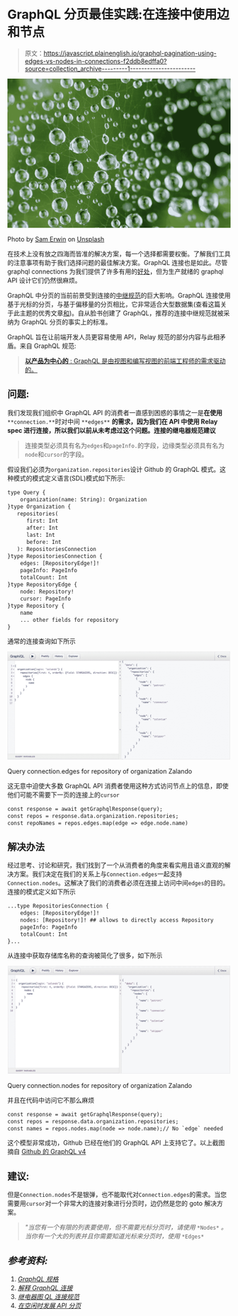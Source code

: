 # GraphQL 分页最佳实践:在连接中使用边和节点

> 原文：<https://javascript.plainenglish.io/graphql-pagination-using-edges-vs-nodes-in-connections-f2ddb8edffa0?source=collection_archive---------1----------------------->

![](img/9af4b2cb0fe0bb7471168ee3af08d35c.png)

Photo by [Sam Erwin](https://unsplash.com/@s_erwin?utm_source=unsplash&utm_medium=referral&utm_content=creditCopyText) on [Unsplash](https://unsplash.com/s/photos/web?utm_source=unsplash&utm_medium=referral&utm_content=creditCopyText)

在技术上没有放之四海而皆准的解决方案，每一个选择都需要权衡。了解我们工具的注意事项有助于我们选择问题的最佳解决方案。GraphQL 连接也是如此。尽管 graphql connections 为我们提供了许多有用的[好处](https://graphql.org/learn/pagination/#complete-connection-model)，但为生产就绪的 graphql API 设计它们仍然很麻烦。

GraphQL 中分页的当前前景受到连接的[中继规范](https://facebook.github.io/relay/graphql/connections.htm)的巨大影响。GraphQL 连接使用基于光标的分页，与基于偏移量的分页相比，它非常适合大型数据集(查看这篇关于此主题的优秀文章[和](https://slack.engineering/evolving-api-pagination-at-slack-1c1f644f8e12))。自从脸书创建了 GraphQL，推荐的连接中继规范就被采纳为 GraphQL 分页的事实上的标准。

GraphQL 旨在让前端开发人员更容易使用 API，Relay 规范的部分内容与此相矛盾。来自 GraphQL 规范:

> [**以产品为中心的** : GraphQL 是由视图和编写视图的前端工程师的需求驱动的。](https://graphql.github.io/graphql-spec/draft/#sel-EADRDDAAACBvDgrB)

## 问题:

我们发现我们组织中 GraphQL API 的消费者一直感到困惑的事情之一是**在使用** `**connection.**`时对中间 `**edges**` **的需求，因为我们在 API 中使用 Relay spec 进行连接，所以我们以前从未考虑过这个问题。连接的继电器规范建议**

> 连接类型必须具有名为`edges`和`pageInfo.`的字段，边缘类型必须具有名为`node`和`cursor`的字段。

假设我们必须为`organization.repositories`设计 Github 的 GraphQL 模式。这种模式的模式定义语言(SDL)模式如下所示:

```
type Query {
    organization(name: String): Organization
}type Organization {
   repositories(
      first: Int
      after: Int
      last: Int
      before: Int
   ): RepositoriesConnection
}type RepositoriesConnection {
    edges: [RepositoryEdge!]!
    pageInfo: PageInfo
    totalCount: Int
}type RepositoryEdge {
    node: Repository!
    cursor: PageInfo
}type Repository {
    name
    ... other fields for repository
}
```

通常的连接查询如下所示

![](img/84f6ef3ed40b5c80ae34d9015019ee39.png)

Query connection.edges for repository of organization Zalando

这无意中迫使大多数 GraphQL API 消费者使用这种方式访问节点上的信息，即使他们可能不需要下一页的连接上的`cursor`

```
const response = await getGraphqlResponse(query);
const repos = response.data.organization.repositories;
const repoNames = repos.edges.map(edge => edge.node.name)
```

## 解决办法

经过思考、讨论和研究，我们找到了一个从消费者的角度来看实用且语义直观的解决方案。我们决定在我们的关系上与`Connection.edges`一起支持`Connection.nodes`。这解决了我们的消费者必须在连接上访问中间`edges`的目的。连接的模式定义如下所示

```
...type RepositoriesConnection {
    edges: [RepositoryEdge!]!
    nodes: [Repository!]! ## allows to directly access Repository
    pageInfo: PageInfo
    totalCount: Int
}...
```

从连接中获取存储库名称的查询被简化了很多，如下所示

![](img/eb59caf33f48c28dffae3b94902071c7.png)

Query connection.nodes for repository of organization Zalando

并且在代码中访问它不那么麻烦

```
const response = await getGraphqlResponse(query);
const repos = response.data.organization.repositories;
const names = repos.nodes.map(node => node.name);// No `edge` needed
```

这个模型非常成功，Github 已经在他们的 GraphQL API 上支持它了。以上截图摘自 [Github 的 GraphQL v4](https://developer.github.com/v4/explorer/)

## 建议:

但是`Connection.nodes`不是银弹，也不能取代对`Connection.edges`的需求。当您需要用`cursor`对一个非常大的连接对象进行分页时，边仍然是您的 goto 解决方案。

> *"当您有一个有限的列表要使用，但不需要光标分页时，请使用* `*Nodes*` *。当你有一个大的列表并且你需要知道光标来分页时，使用* `*Edges*`

## *参考资料:*

1.  *[GraphQL 规格](https://graphql.github.io/graphql-spec/draft)*
2.  *[解释 GraphQL 连接](https://blog.apollographql.com/explaining-graphql-connections-c48b7c3d6976)*
3.  *[继电器图 QL 连接规范](https://facebook.github.io/relay/graphql/connections.htm)*
4.  *[在空闲时发展 API 分页](https://slack.engineering/evolving-api-pagination-at-slack-1c1f644f8e12)*